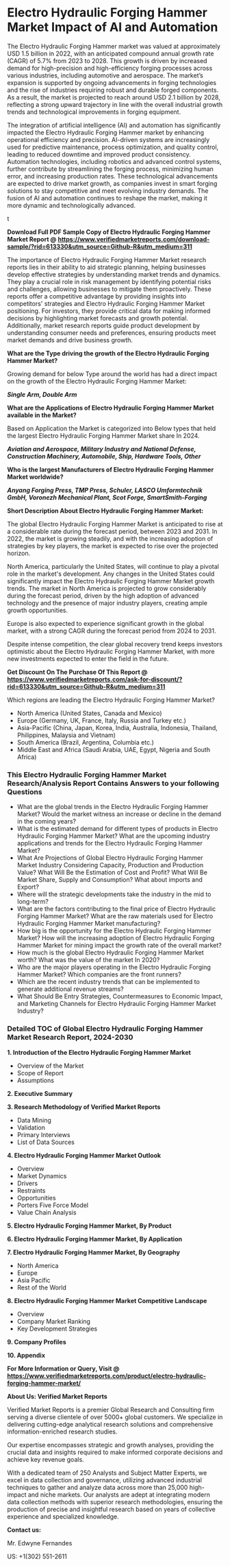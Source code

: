 <meta name="title" content="Global  Electro Hydraulic Forging Hammer Market Impact of AI and Automation"><meta name="description" content="  The Electro Hydraulic Forging Hammer market was valued at approximately USD 1.5 billion in 2022, with an anticipated compound annual growth rate (CAGR) of 5.7% from "><meta name="title" content=" Electro Hydraulic Forging Hammer Market Size, Share, Scope, Trends, Growth, Opportunities, Analysis, Forecast"> <h1>Electro Hydraulic Forging Hammer Market Impact of AI and Automation</h1> <p>The Electro Hydraulic Forging Hammer market was valued at approximately USD 1.5 billion in 2022, with an anticipated compound annual growth rate (CAGR) of 5.7% from 2023 to 2028. This growth is driven by increased demand for high-precision and high-efficiency forging processes across various industries, including automotive and aerospace. The market’s expansion is supported by ongoing advancements in forging technologies and the rise of industries requiring robust and durable forged components. As a result, the market is projected to reach around USD 2.1 billion by 2028, reflecting a strong upward trajectory in line with the overall industrial growth trends and technological improvements in forging equipment.</p> <p>The integration of artificial intelligence (AI) and automation has significantly impacted the Electro Hydraulic Forging Hammer market by enhancing operational efficiency and precision. AI-driven systems are increasingly used for predictive maintenance, process optimization, and quality control, leading to reduced downtime and improved product consistency. Automation technologies, including robotics and advanced control systems, further contribute by streamlining the forging process, minimizing human error, and increasing production rates. These technological advancements are expected to drive market growth, as companies invest in smart forging solutions to stay competitive and meet evolving industry demands. The fusion of AI and automation continues to reshape the market, making it more dynamic and technologically advanced.</p> t</p><p id="" class=""><strong>Download Full PDF Sample Copy of Electro Hydraulic Forging Hammer Market Report @ <a href="https://www.verifiedmarketreports.com/download-sample/?rid=613330&utm_source=Github-R&utm_medium=311" target="_blank">https://www.verifiedmarketreports.com/download-sample/?rid=613330&utm_source=Github-R&utm_medium=311</a></strong></p><p>The importance of&nbsp;Electro Hydraulic Forging Hammer Market research reports lies in their ability to aid strategic planning, helping businesses develop effective strategies by understanding market trends and dynamics. They play a crucial role in risk management by identifying potential risks and challenges, allowing businesses to mitigate them proactively. These reports offer a competitive advantage by providing insights into competitors' strategies and Electro Hydraulic Forging Hammer Market positioning. For investors, they provide critical data for making informed decisions by highlighting market forecasts and growth potential. Additionally, market research reports guide product development by understanding consumer needs and preferences, ensuring products meet market demands and drive business growth.</p><p><strong>What are the&nbsp;Type driving the growth of the Electro Hydraulic Forging Hammer Market?</strong></p><p id="" class="">Growing demand for below Type around the world has had a direct impact on the growth of the Electro Hydraulic Forging Hammer Market:</p><em><strong>Single Arm, Double Arm</strong></em></p><strong>What are the&nbsp;Applications&nbsp;of Electro Hydraulic Forging Hammer Market available in the Market?</strong></p><p id="" class="">Based on Application the Market is categorized into Below types that held the largest Electro Hydraulic Forging Hammer Market share In 2024.</p><em><strong>Aviation and Aerospace, Military Industry and National Defense, Construction Machinery, Automobile, Ship, Hardware Tools, Other</strong></em></p><strong>Who is the largest Manufacturers of Electro Hydraulic Forging Hammer Market worldwide?</strong></p><p><em><strong>Anyang Forging Press, TMP Press, Schuler, LASCO Umformtechnik GmbH, Voronezh Mechanical Plant, Scot Forge, SmartSmith-Forging</strong></em></p><p id="" class=""><strong>Short Description About Electro Hydraulic Forging Hammer Market:</strong></p><p>The global Electro Hydraulic Forging Hammer Market is anticipated to rise at a considerable rate during the forecast period, between 2023 and 2031. In 2022, the market is growing steadily, and with the increasing adoption of strategies by key players, the market is expected to rise over the projected horizon.</p><p>North America, particularly the United States, will continue to play a pivotal role in the market's development. Any changes in the United States could significantly impact the Electro Hydraulic Forging Hammer Market growth trends. The market in North America is projected to grow considerably during the forecast period, driven by the high adoption of advanced technology and the presence of major industry players, creating ample growth opportunities.</p><p>Europe is also expected to experience significant growth in the global market, with a strong CAGR during the forecast period from 2024 to 2031.</p><p>Despite intense competition, the clear global recovery trend keeps investors optimistic about the Electro Hydraulic Forging Hammer Market, with more new investments expected to enter the field in the future.</p><p id="" class=""><strong>Get Discount On The Purchase Of This Report @ <a href="https://www.verifiedmarketreports.com/ask-for-discount/?rid=613330&utm_source=Github-R&utm_medium=311" target="_blank">https://www.verifiedmarketreports.com/ask-for-discount/?rid=613330&utm_source=Github-R&utm_medium=311</a></strong></p>Which regions are leading the Electro Hydraulic Forging Hammer Market?</p><ul><li>North America (United States, Canada and Mexico)</li><li>Europe (Germany, UK, France, Italy, Russia and Turkey etc.)</li><li>Asia-Pacific (China, Japan, Korea, India, Australia, Indonesia, Thailand, Philippines, Malaysia and Vietnam)</li><li>South America (Brazil, Argentina, Columbia etc.)</li><li>Middle East and Africa (Saudi Arabia, UAE, Egypt, Nigeria and South Africa)</li></ul><h3 id="" class="">This Electro Hydraulic Forging Hammer Market Research/Analysis Report Contains Answers to your following Questions</h3><ul><li>What are the global trends in the Electro Hydraulic Forging Hammer Market? Would the market witness an increase or decline in the demand in the coming years?</li><li>What is the estimated demand for different types of products in Electro Hydraulic Forging Hammer Market? What are the upcoming industry applications and trends for the Electro Hydraulic Forging Hammer Market?</li><li>What Are Projections of Global Electro Hydraulic Forging Hammer Market Industry Considering Capacity, Production and Production Value? What Will Be the Estimation of Cost and Profit? What Will Be Market Share, Supply and Consumption? What about imports and Export?</li><li>Where will the strategic developments take the industry in the mid to long-term?</li><li>What are the factors contributing to the final price of Electro Hydraulic Forging Hammer Market? What are the raw materials used for Electro Hydraulic Forging Hammer Market manufacturing?</li><li>How big is the opportunity for the Electro Hydraulic Forging Hammer Market? How will the increasing adoption of Electro Hydraulic Forging Hammer Market for mining impact the growth rate of the overall market?</li><li>How much is the global Electro Hydraulic Forging Hammer Market worth? What was the value of the market In 2020?</li><li>Who are the major players operating in the Electro Hydraulic Forging Hammer Market? Which companies are the front runners?</li><li>Which are the recent industry trends that can be implemented to generate additional revenue streams?</li><li>What Should Be Entry Strategies, Countermeasures to Economic Impact, and Marketing Channels for Electro Hydraulic Forging Hammer Market Industry?</li></ul><h3 id="" class="">Detailed TOC of Global Electro Hydraulic Forging Hammer Market Research Report, 2024-2030</h3><p id="" class=""><strong>1. Introduction of the Electro Hydraulic Forging Hammer Market</strong></p><ul><li>Overview of the Market</li><li>Scope of Report</li><li>Assumptions</li></ul><p id="" class=""><strong>2. Executive Summary</strong></p><p id="" class=""><strong>3. Research Methodology of Verified Market Reports</strong></p><ul><li>Data Mining</li><li>Validation</li><li>Primary Interviews</li><li>List of Data Sources</li></ul><p id="" class=""><strong>4. Electro Hydraulic Forging Hammer Market Outlook</strong></p><ul><li>Overview</li><li>Market Dynamics</li><li>Drivers</li><li>Restraints</li><li>Opportunities</li><li>Porters Five Force Model</li><li>Value Chain Analysis</li></ul><p id="" class=""><strong>5. Electro Hydraulic Forging Hammer Market, By Product</strong></p><p id="" class=""><strong>6. Electro Hydraulic Forging Hammer Market, By Application</strong></p><p id="" class=""><strong>7. Electro Hydraulic Forging Hammer Market, By Geography</strong></p><ul><li>North America</li><li>Europe</li><li>Asia Pacific</li><li>Rest of the World</li></ul><p id="" class=""><strong>8. Electro Hydraulic Forging Hammer Market Competitive Landscape</strong></p><ul><li>Overview</li><li>Company Market Ranking</li><li>Key Development Strategies</li></ul><p id="" class=""><strong>9. Company Profiles</strong></p><p id="" class=""><strong>10. Appendix</strong></p><p id="" class=""><strong>For More Information or Query, Visit @ <a href="https://www.verifiedmarketreports.com/product/electro-hydraulic-forging-hammer-market/" target="_blank">https://www.verifiedmarketreports.com/product/electro-hydraulic-forging-hammer-market/</a></strong></p><p id="" class=""><strong>About Us: Verified Market Reports</strong></p><p id="" class="">Verified Market Reports is a premier Global Research and Consulting firm serving a diverse clientele of over 5000+ global customers. We specialize in delivering cutting-edge analytical research solutions and comprehensive information-enriched research studies.</p><p id="" class="">Our expertise encompasses strategic and growth analyses, providing the crucial data and insights required to make informed corporate decisions and achieve key revenue goals.</p><p id="" class="">With a dedicated team of 250 Analysts and Subject Matter Experts, we excel in data collection and governance, utilizing advanced industrial techniques to gather and analyze data across more than 25,000 high-impact and niche markets. Our analysts are adept at integrating modern data collection methods with superior research methodologies, ensuring the production of precise and insightful research based on years of collective experience and specialized knowledge.</p><p id="" class=""><strong>Contact us:</strong></p><p id="" class="">Mr. Edwyne Fernandes</p><p id="" class="">US: +1(302) 551-2611</p>